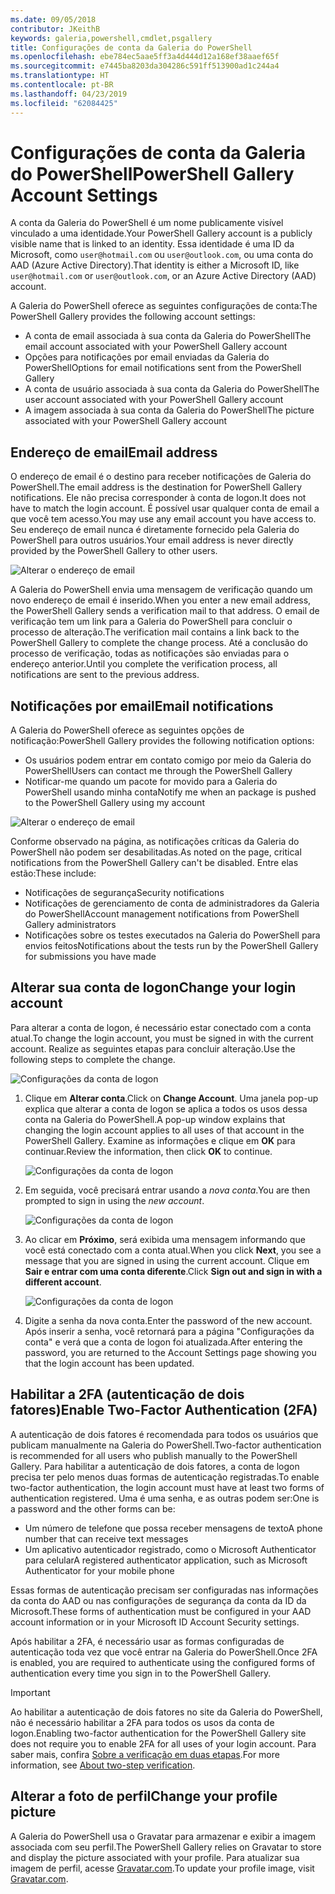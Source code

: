 ```yaml
---
ms.date: 09/05/2018
contributor: JKeithB
keywords: galeria,powershell,cmdlet,psgallery
title: Configurações de conta da Galeria do PowerShell
ms.openlocfilehash: ebe784ec5aae5ff3a4d444d12a168ef38aaef65f
ms.sourcegitcommit: e7445ba8203da304286c591ff513900ad1c244a4
ms.translationtype: HT
ms.contentlocale: pt-BR
ms.lasthandoff: 04/23/2019
ms.locfileid: "62084425"
---
```

# <a name="powershell-gallery-account-settings"></a><span data-ttu-id="c78d4-103">Configurações de conta da Galeria do PowerShell</span><span class="sxs-lookup"><span data-stu-id="c78d4-103">PowerShell Gallery Account Settings</span></span>

<span data-ttu-id="c78d4-104">A conta da Galeria do PowerShell é um nome publicamente visível vinculado a uma identidade.</span><span class="sxs-lookup"><span data-stu-id="c78d4-104">Your PowerShell Gallery account is a publicly visible name that is linked to an identity.</span></span> <span data-ttu-id="c78d4-105">Essa identidade é uma ID da Microsoft, como `user@hotmail.com` ou `user@outlook.com`, ou uma conta do AAD (Azure Active Directory).</span><span class="sxs-lookup"><span data-stu-id="c78d4-105">That identity is either a Microsoft ID, like `user@hotmail.com` or `user@outlook.com`, or an Azure Active Directory (AAD) account.</span></span>

<span data-ttu-id="c78d4-106">A Galeria do PowerShell oferece as seguintes configurações de conta:</span><span class="sxs-lookup"><span data-stu-id="c78d4-106">The PowerShell Gallery provides the following account settings:</span></span>

- <span data-ttu-id="c78d4-107">A conta de email associada à sua conta da Galeria do PowerShell</span><span class="sxs-lookup"><span data-stu-id="c78d4-107">The email account associated with your PowerShell Gallery account</span></span>
- <span data-ttu-id="c78d4-108">Opções para notificações por email enviadas da Galeria do PowerShell</span><span class="sxs-lookup"><span data-stu-id="c78d4-108">Options for email notifications sent from the PowerShell Gallery</span></span>
- <span data-ttu-id="c78d4-109">A conta de usuário associada à sua conta da Galeria do PowerShell</span><span class="sxs-lookup"><span data-stu-id="c78d4-109">The user account associated with your PowerShell Gallery account</span></span>
- <span data-ttu-id="c78d4-110">A imagem associada à sua conta da Galeria do PowerShell</span><span class="sxs-lookup"><span data-stu-id="c78d4-110">The picture associated with your PowerShell Gallery account</span></span>

## <a name="email-address"></a><span data-ttu-id="c78d4-111">Endereço de email</span><span class="sxs-lookup"><span data-stu-id="c78d4-111">Email address</span></span>

<span data-ttu-id="c78d4-112">O endereço de email é o destino para receber notificações de Galeria do PowerShell.</span><span class="sxs-lookup"><span data-stu-id="c78d4-112">The email address is the destination for PowerShell Gallery notifications.</span></span> <span data-ttu-id="c78d4-113">Ele não precisa corresponder à conta de logon.</span><span class="sxs-lookup"><span data-stu-id="c78d4-113">It does not have to match the login account.</span></span> <span data-ttu-id="c78d4-114">É possível usar qualquer conta de email a que você tem acesso.</span><span class="sxs-lookup"><span data-stu-id="c78d4-114">You may use any email account you have access to.</span></span> <span data-ttu-id="c78d4-115">Seu endereço de email nunca é diretamente fornecido pela Galeria do PowerShell para outros usuários.</span><span class="sxs-lookup"><span data-stu-id="c78d4-115">Your email address is never directly provided by the PowerShell Gallery to other users.</span></span>

![Alterar o endereço de email](../../Images/PSGallery_AcccountEmailAddress.png)

<span data-ttu-id="c78d4-117">A Galeria do PowerShell envia uma mensagem de verificação quando um novo endereço de email é inserido.</span><span class="sxs-lookup"><span data-stu-id="c78d4-117">When you enter a new email address, the PowerShell Gallery sends a verification mail to that address.</span></span> <span data-ttu-id="c78d4-118">O email de verificação tem um link para a Galeria do PowerShell para concluir o processo de alteração.</span><span class="sxs-lookup"><span data-stu-id="c78d4-118">The verification mail contains a link back to the PowerShell Gallery to complete the change process.</span></span> <span data-ttu-id="c78d4-119">Até a conclusão do processo de verificação, todas as notificações são enviadas para o endereço anterior.</span><span class="sxs-lookup"><span data-stu-id="c78d4-119">Until you complete the verification process, all notifications are sent to the previous address.</span></span>

## <a name="email-notifications"></a><span data-ttu-id="c78d4-120">Notificações por email</span><span class="sxs-lookup"><span data-stu-id="c78d4-120">Email notifications</span></span>

<span data-ttu-id="c78d4-121">A Galeria do PowerShell oferece as seguintes opções de notificação:</span><span class="sxs-lookup"><span data-stu-id="c78d4-121">PowerShell Gallery provides the following notification options:</span></span>

- <span data-ttu-id="c78d4-122">Os usuários podem entrar em contato comigo por meio da Galeria do PowerShell</span><span class="sxs-lookup"><span data-stu-id="c78d4-122">Users can contact me through the PowerShell Gallery</span></span>
- <span data-ttu-id="c78d4-123">Notificar-me quando um pacote for movido para a Galeria do PowerShell usando minha conta</span><span class="sxs-lookup"><span data-stu-id="c78d4-123">Notify me when an package is pushed to the PowerShell Gallery using my account</span></span>

![Alterar o endereço de email](../../Images/PSGallery_AccountEmailOptions.png)

<span data-ttu-id="c78d4-125">Conforme observado na página, as notificações críticas da Galeria do PowerShell não podem ser desabilitadas.</span><span class="sxs-lookup"><span data-stu-id="c78d4-125">As noted on the page, critical notifications from the PowerShell Gallery can't be disabled.</span></span>
<span data-ttu-id="c78d4-126">Entre elas estão:</span><span class="sxs-lookup"><span data-stu-id="c78d4-126">These include:</span></span>

- <span data-ttu-id="c78d4-127">Notificações de segurança</span><span class="sxs-lookup"><span data-stu-id="c78d4-127">Security notifications</span></span>
- <span data-ttu-id="c78d4-128">Notificações de gerenciamento de conta de administradores da Galeria do PowerShell</span><span class="sxs-lookup"><span data-stu-id="c78d4-128">Account management notifications from PowerShell Gallery administrators</span></span>
- <span data-ttu-id="c78d4-129">Notificações sobre os testes executados na Galeria do PowerShell para envios feitos</span><span class="sxs-lookup"><span data-stu-id="c78d4-129">Notifications about the tests run by the PowerShell Gallery for submissions you have made</span></span>

## <a name="change-your-login-account"></a><span data-ttu-id="c78d4-130">Alterar sua conta de logon</span><span class="sxs-lookup"><span data-stu-id="c78d4-130">Change your login account</span></span>

<span data-ttu-id="c78d4-131">Para alterar a conta de logon, é necessário estar conectado com a conta atual.</span><span class="sxs-lookup"><span data-stu-id="c78d4-131">To change the login account, you must be signed in with the current account.</span></span> <span data-ttu-id="c78d4-132">Realize as seguintes etapas para concluir alteração.</span><span class="sxs-lookup"><span data-stu-id="c78d4-132">Use the following steps to complete the change.</span></span>

![Configurações da conta de logon](../../Images/PSGallery_LoginAccountSettings.png)

1. <span data-ttu-id="c78d4-134">Clique em **Alterar conta**.</span><span class="sxs-lookup"><span data-stu-id="c78d4-134">Click on **Change Account**.</span></span> <span data-ttu-id="c78d4-135">Uma janela pop-up explica que alterar a conta de logon se aplica a todos os usos dessa conta na Galeria do PowerShell.</span><span class="sxs-lookup"><span data-stu-id="c78d4-135">A pop-up window explains that changing the login account applies to all uses of that account in the PowerShell Gallery.</span></span> <span data-ttu-id="c78d4-136">Examine as informações e clique em **OK** para continuar.</span><span class="sxs-lookup"><span data-stu-id="c78d4-136">Review the information, then click **OK** to continue.</span></span>

   ![Configurações da conta de logon](../../Images/PSGallery_LoginAccountChange-1.png)

2. <span data-ttu-id="c78d4-138">Em seguida, você precisará entrar usando a _nova conta_.</span><span class="sxs-lookup"><span data-stu-id="c78d4-138">You are then prompted to sign in using the _new account_.</span></span>

   ![Configurações da conta de logon](../../Images/PSGallery_LoginAccountChange-2.png)

3. <span data-ttu-id="c78d4-140">Ao clicar em **Próximo**, será exibida uma mensagem informando que você está conectado com a conta atual.</span><span class="sxs-lookup"><span data-stu-id="c78d4-140">When you click **Next**, you see a message that you are signed in using the current account.</span></span>
   <span data-ttu-id="c78d4-141">Clique em **Sair e entrar com uma conta diferente**.</span><span class="sxs-lookup"><span data-stu-id="c78d4-141">Click **Sign out and sign in with a different account**.</span></span>

   ![Configurações da conta de logon](../../Images/PSGallery_LoginAccountChange-3.png)

4. <span data-ttu-id="c78d4-143">Digite a senha da nova conta.</span><span class="sxs-lookup"><span data-stu-id="c78d4-143">Enter the password of the new account.</span></span> <span data-ttu-id="c78d4-144">Após inserir a senha, você retornará para a página "Configurações da conta" e verá que a conta de logon foi atualizada.</span><span class="sxs-lookup"><span data-stu-id="c78d4-144">After entering the password, you are returned to the Account Settings page showing you that the login account has been updated.</span></span>


## <a name="enable-two-factor-authentication-2fa"></a><span data-ttu-id="c78d4-145">Habilitar a 2FA (autenticação de dois fatores)</span><span class="sxs-lookup"><span data-stu-id="c78d4-145">Enable Two-Factor Authentication (2FA)</span></span>

<span data-ttu-id="c78d4-146">A autenticação de dois fatores é recomendada para todos os usuários que publicam manualmente na Galeria do PowerShell.</span><span class="sxs-lookup"><span data-stu-id="c78d4-146">Two-factor authentication is recommended for all users who publish manually to the PowerShell Gallery.</span></span> <span data-ttu-id="c78d4-147">Para habilitar a autenticação de dois fatores, a conta de logon precisa ter pelo menos duas formas de autenticação registradas.</span><span class="sxs-lookup"><span data-stu-id="c78d4-147">To enable two-factor authentication, the login account must have at least two forms of authentication registered.</span></span> <span data-ttu-id="c78d4-148">Uma é uma senha, e as outras podem ser:</span><span class="sxs-lookup"><span data-stu-id="c78d4-148">One is a password and the other forms can be:</span></span>

- <span data-ttu-id="c78d4-149">Um número de telefone que possa receber mensagens de texto</span><span class="sxs-lookup"><span data-stu-id="c78d4-149">A phone number that can receive text messages</span></span>
- <span data-ttu-id="c78d4-150">Um aplicativo autenticador registrado, como o Microsoft Authenticator para celular</span><span class="sxs-lookup"><span data-stu-id="c78d4-150">A registered authenticator application, such as Microsoft Authenticator for your mobile phone</span></span>

<span data-ttu-id="c78d4-151">Essas formas de autenticação precisam ser configuradas nas informações da conta do AAD ou nas configurações de segurança da conta da ID da Microsoft.</span><span class="sxs-lookup"><span data-stu-id="c78d4-151">These forms of authentication must be configured in your AAD account information or in your Microsoft ID Account Security settings.</span></span>

<span data-ttu-id="c78d4-152">Após habilitar a 2FA, é necessário usar as formas configuradas de autenticação toda vez que você entrar na Galeria do PowerShell.</span><span class="sxs-lookup"><span data-stu-id="c78d4-152">Once 2FA is enabled, you are required to authenticate using the configured forms of authentication every time you sign in to the PowerShell Gallery.</span></span>

> [!IMPORTANT]
> <span data-ttu-id="c78d4-153">Ao habilitar a autenticação de dois fatores no site da Galeria do PowerShell, não é necessário habilitar a 2FA para todos os usos da conta de logon.</span><span class="sxs-lookup"><span data-stu-id="c78d4-153">Enabling two-factor authentication for the PowerShell Gallery site does not require you to enable 2FA for all uses of your login account.</span></span> <span data-ttu-id="c78d4-154">Para saber mais, confira [Sobre a verificação em duas etapas](https://support.microsoft.com/help/12408/microsoft-account-about-two-step-verification).</span><span class="sxs-lookup"><span data-stu-id="c78d4-154">For more information, see [About two-step verification](https://support.microsoft.com/help/12408/microsoft-account-about-two-step-verification).</span></span>

## <a name="change-your-profile-picture"></a><span data-ttu-id="c78d4-155">Alterar a foto de perfil</span><span class="sxs-lookup"><span data-stu-id="c78d4-155">Change your profile picture</span></span>

<span data-ttu-id="c78d4-156">A Galeria do PowerShell usa o Gravatar para armazenar e exibir a imagem associada com seu perfil.</span><span class="sxs-lookup"><span data-stu-id="c78d4-156">The PowerShell Gallery relies on Gravatar to store and display the picture associated with your profile.</span></span> <span data-ttu-id="c78d4-157">Para atualizar sua imagem de perfil, acesse [Gravatar.com](http://www.gravatar.com/).</span><span class="sxs-lookup"><span data-stu-id="c78d4-157">To update your profile image, visit [Gravatar.com](http://www.gravatar.com/).</span></span>
